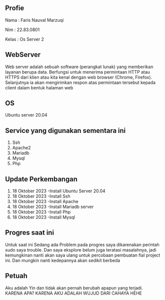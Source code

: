 ## Profie
Nama : Faris Nauval Marzuqi

Nim : 22.83.0801

Kelas : Os Server 2


## WebServer
Web server adalah sebuah software (perangkat lunak) yang memberikan layanan berupa data. Berfungsi untuk menerima permintaan HTTP atau HTTPS dari klien atau kita kenal dengan web browser (Chrome, Firefox). Selanjutnya ia akan mengirimkan respon atas permintaan tersebut kepada client dalam bentuk halaman web

## OS
Ubuntu server 20.04

## Service yang digunakan sementara ini 
1. Ssh
2. Apache2
3. Mariadb 
4. Mysql
5. Php


## Update Perkembangan
1. 18 Oktober 2023 -Install Ubuntu Server 20.04
2. 18 Oktober 2023 -Install Ssh
3. 18 Oktober 2023 -Install Apache
4. 18 Oktober 2023 -Install Mariadb server
5. 18 Oktober 2023 -Install Php
6. 18 Oktober 2023 -Install Mysql


## Progres saat ini
Untuk saat ini Sedang ada Problem pada progres saya dikarenakan perintah sudo saya trouble. Dan saya eksplore belum juga teratasi masalahnya, jadi kemungkinan nanti akan saya ulang untuk percobaan pembuatan fial project ini. Dan mungkin nanti kedepannya akan sedikit berbeda

## Petuah
Aku adalah Yin dan tidak akan pernah berubah apapun yang terjadi. KARENA APA? KARENA AKU ADALAH WUJUD DARI CAHAYA HEHE




